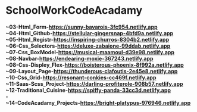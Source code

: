 # SchoolWorkCodeAcadamy
<b>~03-Html_Form-https://sunny-bavarois-3fc954.netlify.app<b><br>
<b>~04-Html_Github-https://stellular-gingersnap-4bfd9a.netlify.app<b><br>
<b>~05-Html_Registr-https://inspiring-churros-8304b2.netlify.app<b><br>
<b>~06-Css_Selectors-https://deluxe-zabaione-99ddab.netlify.app<b><br>
<b>~07-Css_BoxModel-https://musical-maamoul-d39e98.netlify.app<b><br>
<b>~08-Navbar-https://endearing-moxie-367243.netlify.app<b><br>
<b>~08-Css-Displey_Flex-https://boisterous-phoenix-8f992a.netlify.app<b><br>
<b>~09-Layout_Page-https://thunderous-clafoutis-2e45e8.netlify.app<b><br>
<b>~10-Css_Grid-https://resonant-conkies-cc469f.netlify.app<b><br>
<b>~11-Saas-Scss_Project-https://darling-profiterole-908b57.netlify.app<b><br>
<b>~12-Traditional_Cuisine-https://spiffy-panda-33cc3d.netlify.app<b><br>
<b>-<b><br>
<b>~14-CodeAcadamy_Projects-https://bright-platypus-976946.netlify.app<b><br>
